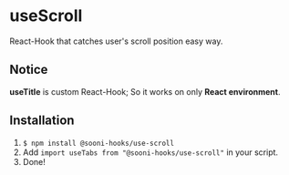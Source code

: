 # useScroll
React-Hook that catches user's scroll position easy way.

## Notice
**useTitle** is custom React-Hook; So it works on only **React environment**.

## Installation
1. `$ npm install @sooni-hooks/use-scroll`
2. Add `import useTabs from "@sooni-hooks/use-scroll"` in your script.
3. Done!